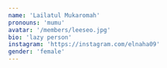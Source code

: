```yaml
---
name: 'Lailatul Mukaromah'
pronouns: 'mumu'
avatar: '/members/leeseo.jpg'
bio: 'lazy person'
instagram: 'https://instagram.com/elnaha09'
gender: 'female'
---
```

